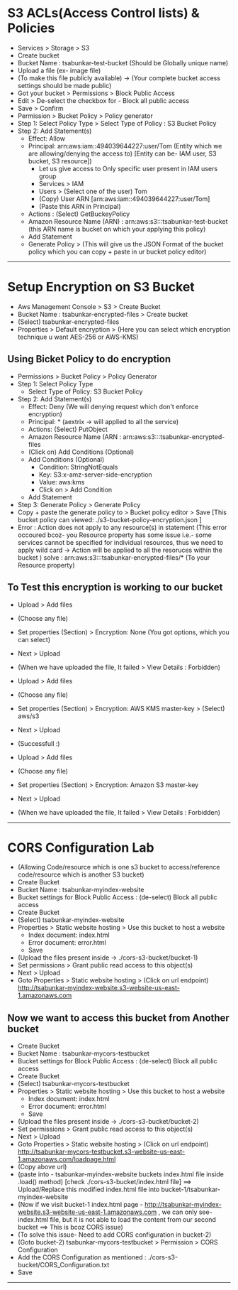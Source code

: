 # S3 ACLs(Access Control lists) & Policies

- Services > Storage > S3
- Create bucket
- Bucket Name : tsabunkar-test-bucket (Should be Globally unique name)
  <!-- - Advance Settings
    - Versioning : Select (Keeps all the version of the buckets)
    - Server Access logging: Select (Keeps the logging of this bucket)
    - Tags : Project_Name Phoenix -->
- Upload a file (ex- image file)
- (To make this file publicly avaliable) -> (Your complete bucket access settings should be made public)
- Got your bucket > Permissions > Block Public Access
- Edit > De-select the checkbox for - Block all public access
- Save > Confirm
- Permission > Bucket Policy > Policy generator
- Step 1: Select Policy Type > Select Type of Policy : S3 Bucket Policy
- Step 2: Add Statement(s)
  - Effect: Allow
  - Principal: arn:aws:iam::494039644227:user/Tom (Entity which we are allowing/denying the access to) [Entity can be- IAM user, S3 bucket, S3 resource])
    - Let us give access to Only specific user present in IAM users group
    - Services > IAM
    - Users > (Select one of the user) Tom
    - (Copy) User ARN [arn:aws:iam::494039644227:user/Tom]
    - (Paste this ARN in Principal)
  - Actions : (Select) GetBuckeyPolicy
  - Amazon Resource Name (ARN) : arn:aws:s3:::tsabunkar-test-bucket (this ARN name is bucket on which your applying this policy)
  - Add Statement
  - Generate Policy > (This will give us the JSON Format of the bucket policy which you can copy + paste in ur bucket policy editor)

---

# Setup Encryption on S3 Bucket

- Aws Management Console > S3 > Create Bucket
- Bucket Name : tsabunkar-encrypted-files > Create bucket
- (Select) tsabunkar-encrypted-files
- Properties > Default encryption > (Here you can select which encryption technique u want AES-256 or AWS-KMS)

## Using Bicket Policy to do encryption

- Permissions > Bucket Policy > Policy Generator
- Step 1: Select Policy Type
  - Select Type of Policy: S3 Bucket Policy
- Step 2: Add Statement(s)
  - Effect: Deny (We will denying request which don't enforce encryption)
  - Principal: \* (aextrix -> will applied to all the service)
  - Actions: (Select) PutObject
  - Amazon Resource Name (ARN : arn:aws:s3:::tsabunkar-encrypted-files
  - (Click on) Add Conditions (Optional)
  - Add Conditions (Optional)
    - Condition: StringNotEquals
    - Key: S3:x-amz-server-side-encryption
    - Value: aws:kms
    - Click on > Add Condition
  - Add Statement
- Step 3: Generate Policy > Generate Policy
- Copy + paste the generate policy to > Bucket policy editor > Save
  [This bucket policy can viewed: ./s3-bucket-policy-encryption.json ]
- Error : Action does not apply to any resource(s) in statement
  (This error occoured bcoz- you Resource property has some issue i.e.- some services cannot be specified for individual resources, thus we need to apply wild card -> Action will be applied to all the resoruces within the bucket )
  solve : arn:aws:s3:::tsabunkar-encrypted-files/\* (To your Resource property)

## To Test this encryption is working to our bucket

- Upload > Add files
- (Choose any file)
- Set properties (Section) > Encryption: None (You got options, which you can select)
- Next > Upload
- (When we have uploaded the file, It failed > View Details : Forbidden)

- Upload > Add files
- (Choose any file)
- Set properties (Section) > Encryption: AWS KMS master-key > (Select) aws/s3
- Next > Upload
- (Successfull :)

- Upload > Add files
- (Choose any file)
- Set properties (Section) > Encryption: Amazon S3 master-key
- Next > Upload
- (When we have uploaded the file, It failed > View Details : Forbidden)

---

# CORS Configuration Lab

- (Allowing Code/resource which is one s3 bucket to access/reference code/resource which is another S3 bucket)
- Create Bucket
- Bucket Name : tsabunkar-myindex-website
- Bucket settings for Block Public Access : (de-select) Block all public access
- Create Bucket
- (Select) tsabunkar-myindex-website
- Properties > Static website hosting > Use this bucket to host a website
  - Index document: index.html
  - Error document: error.html
  - Save
- (Upload the files present inside -> ./cors-s3-bucket/bucket-1)
- Set permissions > Grant public read access to this object(s)
- Next > Upload
- Goto Properties > Static website hosting > (Click on url endpoint) http://tsabunkar-myindex-website.s3-website-us-east-1.amazonaws.com

## Now we want to access this bucket from Another bucket

- Create Bucket
- Bucket Name : tsabunkar-mycors-testbucket
- Bucket settings for Block Public Access : (de-select) Block all public access
- Create Bucket
- (Select) tsabunkar-mycors-testbucket
- Properties > Static website hosting > Use this bucket to host a website
  - Index document: index.html
  - Error document: error.html
  - Save
- (Upload the files present inside -> ./cors-s3-bucket/bucket-2)
- Set permissions > Grant public read access to this object(s)
- Next > Upload
- Goto Properties > Static website hosting > (Click on url endpoint) http://tsabunkar-mycors-testbucket.s3-website-us-east-1.amazonaws.com/loadpage.html
- (Copy above url)
- (paste into - tsabunkar-myindex-website buckets index.html file inside .load() method) [check ./cors-s3-bucket/index.html file] ==> Upload/Replace this modified index.html file into bucket-1/tsabunkar-myindex-website
- (Now if we visit bucket-1 index.html page - http://tsabunkar-myindex-website.s3-website-us-east-1.amazonaws.com , we can only see- index.html file, but it is not able to load the content from our second bucket ==> This is bcoz CORS issue)
- (To solve this issue- Need to add CORS configuration in bucket-2)
- (Goto bucket-2) tsabunkar-mycors-testbucket > Permission > CORS Configuration
- Add the CORS Configuration as mentioned : ./cors-s3-bucket/CORS_Configuration.txt
- Save

---

